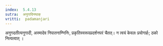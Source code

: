 ```yaml
---
index:  5.4.13
sutra:  अनुगादिनष्ठक्
vritti:  padamanjari
---
```


अनुगदतीत्यनुगादी, अस्मादेव निपातनाण्णिनिः, प्रकृतिस्वरूपप्रदर्शनपरं चैतत्। न त्वयं केवलः प्रयोगार्हः; ठको नित्यत्वात् ।

